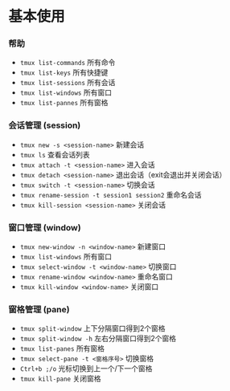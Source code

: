 # 基本使用

### 帮助

* `tmux list-commands` 所有命令
* `tmux list-keys` 所有快捷键
* `tmux list-sessions` 所有会话
* `tmux list-windows` 所有窗口
* `tmux list-pannes` 所有窗格

### 会话管理 (session)

* `tmux new -s <session-name>` 新建会话
* `tmux ls` 查看会话列表
* `tmux attach -t <session-name>` 进入会话
* `tmux detach <session-name>` 退出会话（exit会退出并关闭会话）
* `tmux switch -t <session-name>` 切换会话
* `tmux rename-session -t session1 session2` 重命名会话
* `tmux kill-session <session-name>` 关闭会话

### 窗口管理 (window)

* `tmux new-window -n <window-name>` 新建窗口
* `tmux list-windows` 所有窗口
* `tmux select-window -t <window-name>` 切换窗口
* `tmux rename-window <window-name>` 重命名窗口
* `tmux kill-window <window-name>` 关闭窗口

### 窗格管理 (pane)

* `tmux split-window` 上下分隔窗口得到2个窗格
* `tmux split-window -h` 左右分隔窗口得到2个窗格
* `tmux list-panes` 所有窗格
* `tmux select-pane -t <窗格序号>` 切换窗格
* `Ctrl+b ;/o` 光标切换到上一个/下一个窗格
* `tmux kill-pane` 关闭窗格


